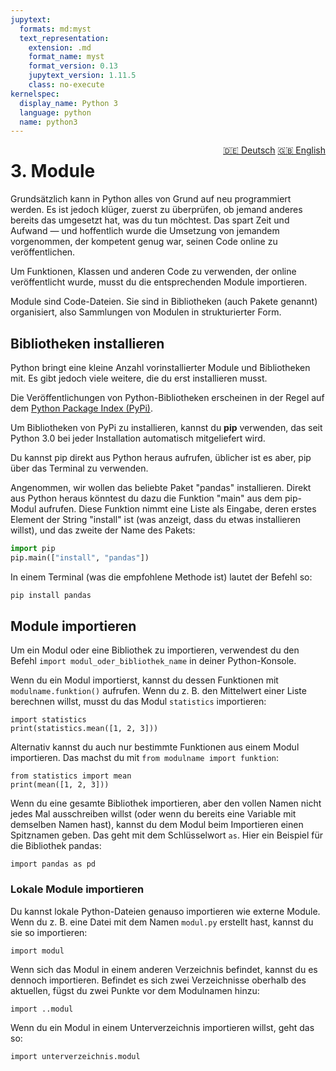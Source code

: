 ```yaml
---
jupytext:
  formats: md:myst
  text_representation:
    extension: .md
    format_name: myst
    format_version: 0.13
    jupytext_version: 1.11.5
    class: no-execute
kernelspec:
  display_name: Python 3
  language: python
  name: python3
---
```

<div style="float: right;">
  <a href="../de/modules.html" style="margin-left: 10px;">🇩🇪 Deutsch</a>
  <a href="../en/modules.html">🇬🇧 English</a>
</div>


# 3. Module

Grundsätzlich kann in Python alles von Grund auf neu programmiert werden. Es ist jedoch klüger, zuerst zu überprüfen, ob jemand anderes bereits das umgesetzt hat, was du tun möchtest. Das spart Zeit und Aufwand — und hoffentlich wurde die Umsetzung von jemandem vorgenommen, der kompetent genug war, seinen Code online zu veröffentlichen.

Um Funktionen, Klassen und anderen Code zu verwenden, der online veröffentlicht wurde, musst du die entsprechenden Module importieren.

Module sind Code-Dateien. Sie sind in Bibliotheken (auch Pakete genannt) organisiert, also Sammlungen von Modulen in strukturierter Form.

## Bibliotheken installieren

Python bringt eine kleine Anzahl vorinstallierter Module und Bibliotheken mit. Es gibt jedoch viele weitere, die du erst installieren musst.

Die Veröffentlichungen von Python-Bibliotheken erscheinen in der Regel auf dem [Python Package Index (PyPi)](https://pypi.org/).

Um Bibliotheken von PyPi zu installieren, kannst du **pip** verwenden, das seit Python 3.0 bei jeder Installation automatisch mitgeliefert wird.

Du kannst pip direkt aus Python heraus aufrufen, üblicher ist es aber, pip über das Terminal zu verwenden.

Angenommen, wir wollen das beliebte Paket "pandas" installieren. Direkt aus Python heraus könntest du dazu die Funktion "main" aus dem pip-Modul aufrufen. Diese Funktion nimmt eine Liste als Eingabe, deren erstes Element der String "install" ist (was anzeigt, dass du etwas installieren willst), und das zweite der Name des Pakets:

```python
import pip
pip.main(["install", "pandas"])
```

In einem Terminal (was die empfohlene Methode ist) lautet der Befehl so:

```bash
pip install pandas
```

## Module importieren

Um ein Modul oder eine Bibliothek zu importieren, verwendest du den Befehl `import modul_oder_bibliothek_name` in deiner Python-Konsole.

Wenn du ein Modul importierst, kannst du dessen Funktionen mit `modulname.funktion()` aufrufen. Wenn du z. B. den Mittelwert einer Liste berechnen willst, musst du das Modul `statistics` importieren:

```{code-block}
import statistics
print(statistics.mean([1, 2, 3]))
```

Alternativ kannst du auch nur bestimmte Funktionen aus einem Modul importieren. Das machst du mit `from modulname import funktion`:

```{code-block}
from statistics import mean
print(mean([1, 2, 3]))
```

Wenn du eine gesamte Bibliothek importieren, aber den vollen Namen nicht jedes Mal ausschreiben willst (oder wenn du bereits eine Variable mit demselben Namen hast), kannst du dem Modul beim Importieren einen Spitznamen geben. Das geht mit dem Schlüsselwort `as`. Hier ein Beispiel für die Bibliothek pandas:

```{code-block}
import pandas as pd
```

### Lokale Module importieren

Du kannst lokale Python-Dateien genauso importieren wie externe Module. Wenn du z. B. eine Datei mit dem Namen `modul.py` erstellt hast, kannst du sie so importieren:

```{code-block}
import modul
```

Wenn sich das Modul in einem anderen Verzeichnis befindet, kannst du es dennoch importieren. Befindet es sich zwei Verzeichnisse oberhalb des aktuellen, fügst du zwei Punkte vor dem Modulnamen hinzu:

```{code-block}
import ..modul
```

Wenn du ein Modul in einem Unterverzeichnis importieren willst, geht das so:

```{code-block}
import unterverzeichnis.modul
```
